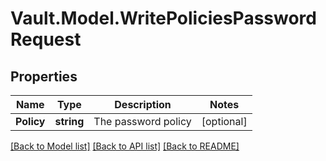 # Vault.Model.WritePoliciesPasswordRequest

## Properties

Name | Type | Description | Notes
------------ | ------------- | ------------- | -------------
**Policy** | **string** | The password policy | [optional] 

[[Back to Model list]](../README.md#documentation-for-models) [[Back to API list]](../README.md#documentation-for-api-endpoints) [[Back to README]](../README.md)

